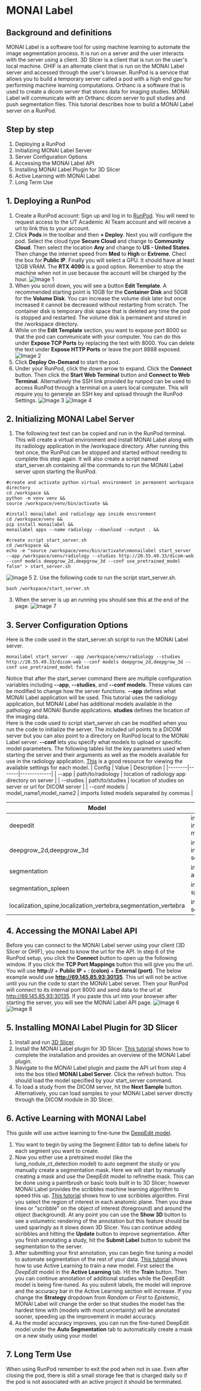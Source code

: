 # MONAI Label
## Background and definitions
MONAI Label is a software tool for using machine learning to automate the image segmentation process. It is run on a server and the user interacts with the server using a client. 3D Slicer is a client that is run on the user's local machine. OHIF is an alternate client that is run on the MONAI Label server and accessed through the user's browser. RunPod is a service that allows you to build a temporary server called a pod with a high end gpu for performing machine learning computations. Orthanc is a software that is used to create a dicom server that stores data for imaging studies. MONAI Label will communicate with an Orthanc dicom server to pull studies and push segmentation files. This tutorial describes how to build a MONAI Label server on a RunPod. 
## Step by step
1. Deploying a RunPod
2. Initializing MONAI Label Server
3. Server Configuration Options
4. Accessing the MONAI Label API
5. Installing MONAI Label Plugin for 3D Slicer
6. Active Learning with MONAI Label
7. Long Term Use
## 1. Deploying a RunPod
1. Create a RunPod account: Sign up and log in to [RunPod](https://www.runpod.io/). You will need to request access to the UT Academic AI Team account and will receive a url to link this to your account.
2. Click **Pods** in the toolbar and then **+ Deploy**. Next you will configure the pod. Select the cloud type **Secure Cloud** and change to **Community Cloud**. Then select the location **Any** and change to **US - United States**. Then change the internet speed from **Med** to **High** or **Extreme**. Checl the box for **Public IP**. Finally you will select a GPU. It should have at least 12GB VRAM. The **RTX 4090** is a good option. Remember to stop the machine when not in use because the account will be charged by the hour.
![Image 1](images/tutorial_1.png)
3. When you scroll down, you will see a button **Edit Template**. A recommended starting point is 10GB for the **Container Disk** and 50GB for the **Volume Disk**. You can increase the volume disk later but once increased it cannot be decreased without restarting from scratch. The container disk is temporary disk space that is deleted any time the pod is stopped and restarted. The volume disk is permanent and stored in the /workspace directory. 
4. While on the **Edit Template** section, you want to expose port 8000 so that the pod can communicate with your computer. You can do this under **Expose TCP Ports** by replacing the text with 8000. You can delete the text under **Expose HTTP Ports** or leave the port 8888 exposed.
![Image 2](images/tutorial_2.png)
5. Click **Deploy On-Demand** to start the pod.
6. Under your RunPod, click the down arrow to expand. Click the **Connect** button. Then click the **Start Web Terminal** button and **Connect to Web Terminal**. Alternatively the SSH link provided by runpod can be used to access RunPod through a terminal on a users local computer. This will require you to generate an SSH key and upload through the RunPod Settings. 
![Image 3](images/tutorial_3.png)
![Image 4](images/tutorial_4.png)
## 2. Initializing MONAI Label Server
1. The following text text can be copied and run in the RunPod terminal. This will create a virtual environment and install MONAI Label along with its radiology application in the /workspace directory. After running this text once, the RunPod can be stopped and started without needing to complete this step again. It will also create a script named start_server.sh containing all the commands to run the MONAI Label server upon starting the RunPod. 
```
#create and activate python virtual environment in permanent workspace directory
cd /workspace &&
python -m venv venv &&
source /workspace/venv/bin/activate &&

#install monailabel and radiology app inside environment
cd /workspace/venv &&
pip install monailabel &&
monailabel apps --name radiology --download --output . &&

#create script start_server.sh
cd /workspace &&
echo -e "source /workspace/venv/bin/activate\nmonailabel start_server --app /workspace/venv/radiology --studies http://20.55.49.33/dicom-web --conf models deepgrow_2d,deepgrow_3d --conf use_pretrained_model false" > start_server.sh
```
![Image 5](images/tutorial_5.png)
2. Use the following code to run the script start_server.sh.
```
bash /workspace/start_server.sh
```
3. When the server is up an running you should see this at the end of the page.
![Image 7](images/tutorial_7.png)
## 3. Server Configuration Options
Here is the code used in the start_server.sh script to run the MONAI Label server.
```
monailabel start_server --app /workspace/venv/radiology --studies http://20.55.49.33/dicom-web --conf models deepgrow_2d,deepgrow_3d --conf use_pretrained_model false
```
Notice that after the start_server command there are multiple configuration variables including **--app**, **--studies**, and **--conf models**. These values can be modified to change how the server functions. **--app** defines what MONAI Label application will be used. This tutorial uses the radiology application, but MONAI Label has additional models available in the pathology and MONAI Bundle applications. **studies** defines the location of the imaging data.  
Here is the code used to  script start_server.sh can be modified when you run the code to initialize the server. The included url points to a DICOM server but you can also point to a directory on RunPod local to the MONAI Label server. **--conf** lets you specify what models to upload or specific model parameters. The following tables list the key parameters used when starting the server and their arguments as well as the models available for use in the radiology application. [This](https://github.com/Project-MONAI/MONAILabel/tree/main/sample-apps/radiology) is a good resource for viewing the available settings for each model.
| Config | Value | Description |
|--------|-------|-------------|
| --app | path/to/radiology | location of radiology app directory on server |
| --studies | path/to/studies | location of studies on server or url for DICOM server |
| --conf models | model_name1,model_name2 | imports listed models separated by commas |

| Model | Description |
|-------|-------------|
| deepedit | imports DeepEdit interactive/automated model |
| deepgrow_2d,deepgrow_3d | imports DeepGrow interacive segmentation model |
| segmentation | imports segmentatino automated model |
| segmentation_spleen | imports model for spleen segmentation |
| localization_spine,localization_vertebra,segmentation_vertebra | imports vertebral segmentation model |
## 4. Accessing the MONAI Label API
Before you can connect to the MONAI Label server using your client (3D Slicer or OHIF), you need to know the url for the API. In step 6 of the RunPod setup, you click the **Connect** button to open up the following window. If you click the **TCP Port Mappings** button this will give you the url. You will use **http://** + **Public IP** + **: (colon)** + **External (port)**. The below example would use **http://69.145.85.93:30135**. This url will not be active until you run the code to start the MONAI Label server. Then your RunPod will connect to its internal port 8000 and send data to the url at http://69.145.85.93:30135. If you paste this url into your browser after starting the server, you will see the MONAI Label API page. 
![Image 6](images/tutorial_6.png)
![Image 8](images/tutorial_8.png)
## 5. Installing MONAI Label Plugin for 3D Slicer
1. Install and run [3D Slicer](https://download.slicer.org/).
2. Install the MONAI Label plugin for 3D Slicer. [This tutorial](https://www.youtube.com/watch?v=KjwuFx0pTXU&list=PLtoSVSQ2XzyD4lc-lAacFBzOdv5Ou-9IA&index=2) shows how to complete the installation and provides an overview of the MONAI Label plugin.
3. Navigate to the MONAI Label plugin and paste the API url from step 4 into the box titled **MONAI Label Server**. Click the refresh button. This should load the model specified by your start_server command.
4. To load a study from the DICOM server, hit the **Next Sample** button. Alternatively, you can load samples to your MONAI Label server directly through the DICOM module in 3D Slicer.
## 6. Active Learning with MONAI Label
This guide will use active learning to fine-tune the [DeepEdit model](https://arxiv.org/pdf/2305.10655). 
1. You want to begin by using the Segment Editor tab to define labels for each segment you want to create. 
2. Now you either use a pretrained model (like the lung_nodule_ct_detection model) to auto segment the study or you manually create a segmentation mask. Here we will start by manually creating a mask and use the DeepEdit model to refinethe mask. This can be done using a paintbrush or basic tools built in to 3D Slicer; however MONAI Label provides the scribbles machine learning algorithm to speed this up. [This tutorial](https://www.youtube.com/watch?v=Wxmo7MVc7hI&list=PLtoSVSQ2XzyD4lc-lAacFBzOdv5Ou-9IA&index=4) shows how to use scribbles algorithm. First you select the region of interest in each anatomic plane. Then you draw lines or "scribble" on the object of interest (foreground) and around the object (background). At any point you can use the **Show 3D** button to see a volumetric rendering of the annotation but this feature should be used sparingly as it slows down 3D Slicer. You can continue adding scribbles and hitting the **Update** button to improve segmentation. After you finish annotating a study, hit the **Submit Label** button to submit the segmentation to the server.
3. After submitting your first annotation, you can begin fine tuning a model to automate segmentation of the rest of your data. [This tutorial](https://www.youtube.com/watch?v=3HTh2dqZqew&list=PLtoSVSQ2XzyD4lc-lAacFBzOdv5Ou-9IA&index=3) shows how to use Active Learning to train a new model. First select the _DeepEdit_ model in the **Active Learning** tab. Hit the **Train** button. Then you can continue annotation of additional studies while the DeepEdit model is being fine-tuned. As you submit labels, the model will improve and the accuracy bar in the Active Learning section will increase. If you change the **Strategy** dropdown from _Random_ or _First_ to _Epistemic_, MONAI Label will change the order so that studies the model has the hardest time with (models with most uncertainty) will be annotated sooner, speeding up the improvement in model accuracy.
4. As the model accuracy improves, you can run the fine-tuned DeepEdit model under the **Auto Segmentation** tab to automatically create a mask on a new study using your model 
## 7. Long Term Use
When using RunPod remember to exit the pod when not in use. Even after closing the pod, there is still a small storage fee that is charged daily so if the pod is not associated with an active project it should be terminated. 
